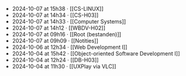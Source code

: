 - 2024-10-07 at 15h38 · [[CS-LINUX]]
- 2024-10-07 at 14h34 · [[CS-H03]]
- 2024-10-07 at 14h33 · [[Computer Systems]]
- 2024-10-07 at 14h12 · [[WBDV-H02]]
- 2024-10-07 at 09h16 · [[Root (bestanden)]]
- 2024-10-07 at 09h09 · [[Notities]]
- 2024-10-06 at 12h34 · [[Web Development I]]
- 2024-10-04 at 15h42 · [[Object-oriented Software Development I]]
- 2024-10-04 at 12h24 · [[DB-H03]]
- 2024-10-04 at 11h30 · [[UXPlay via VLC]]
